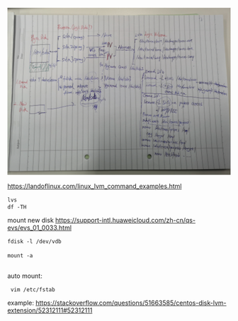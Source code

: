 

![](/docs/docs_image/software/linux/linux_disk_lvm01.jpg)

https://landoflinux.com/linux_lvm_command_examples.html
```
lvs
df -TH

```

mount new disk
https://support-intl.huaweicloud.com/zh-cn/qs-evs/evs_01_0033.html

```
fdisk -l /dev/vdb

mount -a


```

auto mount:
```
 vim /etc/fstab
```

example:
https://stackoverflow.com/questions/51663585/centos-disk-lvm-extension/52312111#52312111


<disqus/>